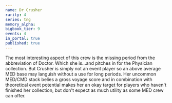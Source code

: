 ```yaml
---
name: Dr Crusher
rarity: 4
series: tng
memory_alpha:
bigbook_tier: 9
events: 4
in_portal: true
published: true
---
```


The most interesting aspect of this crew is the missing period from the abbreviation of Doctor. Which she is...and pitches in for the Physician collection. But Crusher is simply not an event player so an above average MED base may languish without a use for long periods. Her uncommon MED/CMD stack belies a gross voyage score and in combination with theoretical event potential makes her an okay target for players who haven't finished her collection, but don't expect as much utility as some MED crew can offer.
